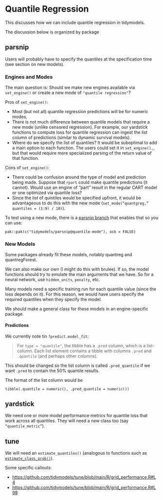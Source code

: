 # Quantile Regression

This discusses how we can include quantile regression in tidymodels. 

The discussion below is organized by package

## parsnip

Users will probably have to specify the quantiles at the specification time (see section on new models). 

### Engines and Modes

The main question is: Should we make new engines available via `set_engine()` or create a new mode of `"quantile regression"`? 

Pros of `set_engine()`: 

* Most (but not all) quantile regression predictions will be for numeric modes. 
* There is not much difference between quantile models that require a new mode (unlike censored regression). For example, our yardstick functions to compute loss for quantile regression can ingest the list column of predictions (similar to dynamic survival models). 
* Where do we specify the list of quantiles? It would be suboptimal to add a main option to each function. The users could set it in `set_engine(),`, but that would require more specialized parsing of the return value of that function. 

Cons of `set_engine()`: 

* There could be confusion around the type of model and prediction being made. Suppose that `rpart` could make quantile predictions (it cannot). Would use an engine of “part” result in the regular CART model or one optimized via quantile loss? 
* Since the list of quintiles would be specified upfront, it would be advantageous to do this with the new mode (`set_mode(“quantgreg,” quantiles = (1:9) / 10)`). 

To test using a new mode, there is a [parsnip branch](https://github.com/tidymodels/parsnip/tree/quantile-mode) that enables that so you can use: 

```
pak::pak(c("tidymodels/parsnip@quantile-mode"), ask = FALSE)
```

### New Models

Some packages already fit these models, notably quantreg and quantregForest. 

We can also make our own (I might do this with brulee). If so, the model functions should try to emulate the main arguments that we have. So for a neural network, use `hidden_units`, `penalty`, etc. 

Many models need a specific training run for each quantile value (since the loss depends on it). For this reason, we would have users specify the required quantiles when they specify the model. 

We should make a general class for these models in an engine-specific package. 

#### Predictions

We currently note tin `?predict.model_fit`: 

> For `type = "quantile"`, the tibble has a `.pred` column, which is a list-column. Each list element contains a tibble with columns `.pred` and `.quantile` (and perhaps other columns).

This should be changed so the list column is called `.pred_quantile` if we want `.pred` to contain the 50% quantile results. 

The format of the list column would be 

```
tibble(.quantile = numeric(), .pred_quantile = numeric())
```

## yardstick

We need one or more model performance metrics for quantile loss that work across all quantiles. They will need a new class too (say `“quantile_metric”`). 

## tune

We will need an `estimate_quantiles()` (analogous to functions such as [`estimate_class_prob()`](https://github.com/tidymodels/tune/blob/main/R/grid_performance.R#L108C1-L108C20)). 

Some specific callouts: 

- https://github.com/tidymodels/tune/blob/main/R/grid_performance.R#L4
- https://github.com/tidymodels/tune/blob/main/R/grid_performance.R#L98



